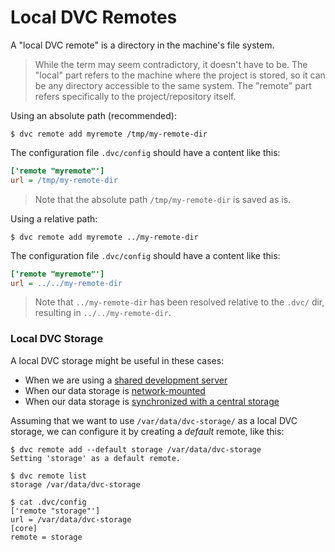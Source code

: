 # Local DVC Remotes

A "local DVC remote" is a directory in the machine's file system.

> While the term may seem contradictory, it doesn't have to be. The "local" part
> refers to the machine where the project is stored, so it can be any directory
> accessible to the same system. The "remote" part refers specifically to the
> project/repository itself.

Using an absolute path (recommended):

```dvc
$ dvc remote add myremote /tmp/my-remote-dir
```

The configuration file `.dvc/config` should have a content like this:

```ini
['remote "myremote"']
url = /tmp/my-remote-dir
```

> Note that the absolute path `/tmp/my-remote-dir` is saved as is.

Using a relative path:

```dvc
$ dvc remote add myremote ../my-remote-dir
```

The configuration file `.dvc/config` should have a content like this:

```ini
['remote "myremote"']
url = ../../my-remote-dir
```

> Note that `../my-remote-dir` has been resolved relative to the `.dvc/` dir,
> resulting in `../../my-remote-dir`.

### Local DVC Storage

A local DVC storage might be useful in these cases:

- When we are using a
  [shared development server](/doc/user-guide/data-sharing/shared-server)
- When our data storage is
  [network-mounted](/doc/user-guide/data-sharing/mounted-storage)
- When our data storage is
  [synchronized with a central storage](/doc/user-guide/data-sharing/synched-storage)

Assuming that we want to use `/var/data/dvc-storage/` as a local DVC storage, we
can configure it by creating a _default_ remote, like this:

```dvc
$ dvc remote add --default storage /var/data/dvc-storage
Setting 'storage' as a default remote.

$ dvc remote list
storage	/var/data/dvc-storage

$ cat .dvc/config
['remote "storage"']
url = /var/data/dvc-storage
[core]
remote = storage
```
